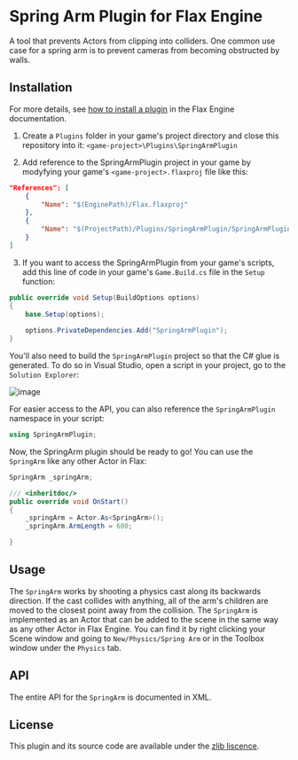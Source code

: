# Spring Arm Plugin for Flax Engine
A tool that prevents Actors from clipping into colliders. One common use case for a spring arm is to prevent cameras from becoming obstructed by walls.

## Installation

For more details, see [how to install a plugin](https://docs.flaxengine.com/manual/scripting/plugins/plugin-project.html) in the Flax Engine documentation.

1. Create a `Plugins` folder in your game's project directory and close this repository into it: `<game-project>\Plugins\SpringArmPlugin`

2. Add reference to the SpringArmPlugin project in your game by modyfying your game's `<game-project>.flaxproj` file like this:


```json
"References": [
    {
        "Name": "$(EnginePath)/Flax.flaxproj"
    },
    {
        "Name": "$(ProjectPath)/Plugins/SpringArmPlugin/SpringArmPlugin.flaxproj"
    }
]
```

3. If you want to access the SpringArmPlugin from your game's scripts, add this line of code in your game's `Game.Build.cs` file in the `Setup` function:
```cs
public override void Setup(BuildOptions options)
{
    base.Setup(options);
    
    options.PrivateDependencies.Add("SpringArmPlugin");
}
```
You'll also need to build the `SpringArmPlugin` project so that the C# glue is generated. To do so in Visual Studio, open a script in your project, go to the `Solution Explorer`: 

![image](https://user-images.githubusercontent.com/89754713/219164476-f2395ae4-4d2e-4777-a3f6-49587afa9ed8.png)


For easier access to the API, you can also reference the `SpringArmPlugin` namespace in your script:
```cs
using SpringArmPlugin;
```

Now, the SpringArm plugin should be ready to go! You can use the `SpringArm` like any other Actor in Flax:
```cs
SpringArm _springArm;

/// <inheritdoc/>
public override void OnStart()
{
    _springArm = Actor.As<SpringArm>();
    _springArm.ArmLength = 600;

}
```

## Usage

The `SpringArm` works by shooting a physics cast along its backwards direction. If the cast collides with anything, all of the arm's children are moved to the closest point away from the collision. The `SpringArm` is implemented as an Actor that can be added to the scene in the same way as any other Actor in Flax Engine. You can find it by right clicking your Scene window and going to `New/Physics/Spring Arm` or in the Toolbox window under the `Physics` tab.

## API

The entire API for the `SpringArm` is documented in XML.

## License

This plugin and its source code are available under the [zlib liscence](https://opensource.org/license/zlib-license-php/).
